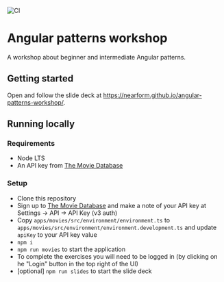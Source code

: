 ![CI](https://github.com/nearform/hub-template/actions/workflows/ci.yml/badge.svg?event=push)

# Angular patterns workshop

A workshop about beginner and intermediate Angular patterns.

## Getting started

Open and follow the slide deck at https://nearform.github.io/angular-patterns-workshop/.

## Running locally

### Requirements

- Node LTS
- An API key from [The Movie Database](https://developers.themoviedb.org/3/getting-started/authentication)

### Setup

- Clone this repository
- Sign up to [The Movie Database](https://www.themoviedb.org/) and make a note of your API key at Settings -> API -> API Key (v3 auth)
- Copy `apps/movies/src/environment/environment.ts` to `apps/movies/src/environment/environment.development.ts` and update `apiKey` to your API key value
- `npm i`
- `npm run movies` to start the application
- To complete the exercises you will need to be logged in (by clicking on he "Login" button in the top right of the UI)
- [optional] `npm run slides` to start the slide deck
